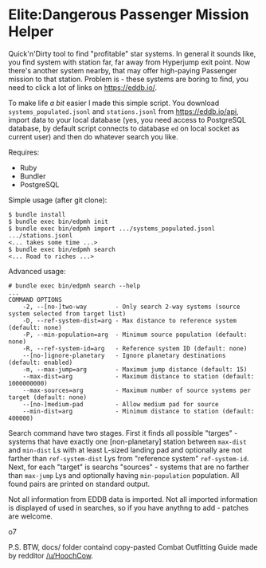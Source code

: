 # Elite:Dangerous Passenger Mission Helper

Quick'n'Dirty tool to find "profitable" star systems.  In general it sounds
like, you find system with station far, far away from Hyperjump exit point. Now
there's another system nearby, that may offer high-paying Passenger mission to
that station.  Problem is - these systems are boring to find, you need to click
a lot of links on <https://eddb.io/>.

To make life *a bit* easier I made this simple script.  You download
`systems_populated.jsonl` and `stations.jsonl` from <https://eddb.io/api>,
import data to your local database (yes, you need access to PostgreSQL database,
by default script connects to database `ed` on local socket as current user)
and then do whatever search you like.

Requires:

* Ruby
* Bundler
* PostgreSQL

Simple usage (after git clone):

    $ bundle install
    $ bundle exec bin/edpmh init
    $ bundle exec bin/edpmh import .../systems_populated.jsonl .../stations.jsonl
    <... takes some time ...>
    $ bundle exec bin/edpmh search
    <... Road to riches ...>

Advanced usage:

    # bundle exec bin/edpmh search --help
    ...
    COMMAND OPTIONS
        -2, --[no-]two-way        - Only search 2-way systems (source system selected from target list)
        -D, --ref-system-dist=arg - Max distance to reference system (default: none)
        -P, --min-population=arg  - Minimum source population (default: none)
        -R, --ref-system-id=arg   - Reference system ID (default: none)
        --[no-]ignore-planetary   - Ignore planetary destinations (default: enabled)
        -m, --max-jump=arg        - Maximum jump distance (default: 15)
        --max-dist=arg            - Maximum distance to station (default: 1000000000)
        --max-sources=arg         - Maximum number of source systems per target (default: none)
        --[no-]medium-pad         - Allow medium pad for source
        --min-dist=arg            - Minimum distance to station (default: 400000)

Search command have two stages.  First it finds all possible "targes" - systems
that have exactly one [non-planetary] station between `max-dist` and `min-dist` Ls
with at least L-sized landing pad and optionally are not farther than
`ref-system-dist` Lys from "reference system" `ref-system-id`.  Next, for
each "target" is searchs "sources" - systems that are no farther than
`max-jump` Lys and optionally having `min-population` population.
All found pairs are printed on standard output.

Not all information from EDDB data is imported. Not all imported information is
displayed of used in searches, so if you have anythng to add - patches are welcome.

o7

P.S. BTW, docs/ folder containd copy-pasted Combat Outfitting Guide made by
redditor [/u/HoochCow](https://www.reddit.com/user/HoochCow).
